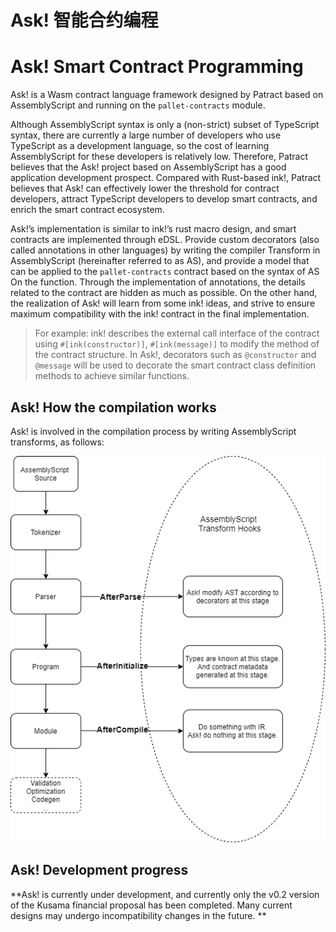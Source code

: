 # Ask! 智能合约编程

# Ask! Smart Contract Programming

Ask! is a Wasm contract language framework designed by Patract based on AssemblyScript and running on the `pallet-contracts` module.

Although AssemblyScript syntax is only a (non-strict) subset of TypeScript syntax, there are currently a large number of developers who use TypeScript as a development language, so the cost of learning AssemblyScript for these developers is relatively low. Therefore, Patract believes that the Ask! project based on AssemblyScript has a good application development prospect. Compared with Rust-based ink!, Patract believes that Ask! can effectively lower the threshold for contract developers, attract TypeScript developers to develop smart contracts, and enrich the smart contract ecosystem.

Ask!’s implementation is similar to ink!’s rust macro design, and smart contracts are implemented through eDSL. Provide custom decorators (also called annotations in other languages) by writing the compiler Transform in AssemblyScript (hereinafter referred to as AS), and provide a model that can be applied to the `pallet-contracts` contract based on the syntax of AS On the function. Through the implementation of annotations, the details related to the contract are hidden as much as possible. On the other hand, the realization of Ask! will learn from some ink! ideas, and strive to ensure maximum compatibility with the ink! contract in the final implementation.

> For example:
> ink! describes the external call interface of the contract using `#[ink(constructor)]`, `#[ink(message)]` to modify the method of the contract structure.
> In Ask!, decorators such as `@constructor` and `@message` will be used to decorate the smart contract class definition methods to achieve similar functions.

## Ask! How the compilation works

Ask! is involved in the compilation process by writing AssemblyScript transforms, as follows:

![ask-design](./img/ask-design.png)

## Ask! Development progress

**Ask! is currently under development, and currently only the v0.2 version of the Kusama financial proposal has been completed. Many current designs may undergo incompatibility changes in the future. **
